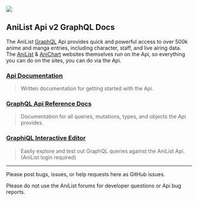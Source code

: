 <img align="center" src='https://raw.githubusercontent.com/AniList/ApiV2-GraphQL-Docs/master/al-graphql.jpg'>

## AniList Api v2 GraphQL Docs

The AniList [GraphQL](http://graphql.org/) Api provides quick and powerful access to over 500k anime and manga entries, including character, staff, and live airing data. The [AniList](https://anilist.co) & [AniChart](http://anichart.net) websites themselves run on the Api, so everything you can do on the sites, you can do via the Api.

### <a href='https://anilist.gitbook.io/anilist-apiv2-docs/'>Api Documentation</a>
> Written documentation for getting started with the Api.


### <a href='https://anilist.github.io/ApiV2-GraphQL-Docs/'>GraphQL Api Reference Docs</a>
> Documentation for all queries, mutations, types, and objects the Api provides.

### <a href='https://anilist.co/graphiql'>GraphiQL Interactive Editor</a>
> Easily explore and test out GraphQL queries against the AniList Api. (AniList login required)

<hr>

Please post bugs, issues, or help requests here as GitHub issues. 

Please do not use the AniList forums for developer questions or Api bug reports.
